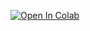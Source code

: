 [![Open In Colab](https://colab.research.google.com/assets/colab-badge.svg)](https://colab.research.google.com/github/mbrotos/SoungSeg/blob/main/demo.ipynb)

